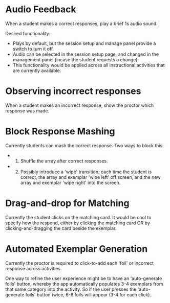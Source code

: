 # Audio Feedback

 When a student makes a correct responses, play a brief 1s audio sound.

 Desired functionality:
 * Plays by default, but the session setup and manage panel provide a switch to turn it off.
 * Audio can be selected in the session setup page, and changed in the management panel (incase the student requests a change).
 * This functionality would be applied across all instructional activities that are currently available.

 # Observing incorrect responses

 When a student makes an incorrect response, show the proctor which response was made.

 # Block Response Mashing

 Currently students can mash the correct response. Two ways to block this:
 * 1) Shuffle the array after correct responses.
 * 2) Possibly introduce a 'wipe' transition; each time the student is correct, the array and exemplar 'wipe left' off screen, and the new array and exemplar 'wipe right' into the screen.

 # Drag-and-drop for Matching

 Currently the student clicks on the matching card. It would be cool to specify how the respond, either by clicking the matching card OR by clicking-and-dragging the card beside the exemplar.

 # Automated Exemplar Generation

 Currently the proctor is required to click-to-add each 'foil' or incorrect response across activities.

 One way to refine the user experience might be to have an 'auto-generate foils' button, whereby the app automatically populates 3-4 exemplars from that same category into the activity. So if the user presses the 'auto-generate foils' button twice, 6-8 foils will appear (3-4 for each click).
